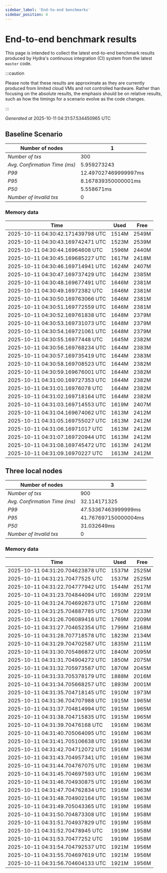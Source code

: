 ```yaml
--- 
sidebar_label: 'End-to-end benchmarks' 
sidebar_position: 4 
--- 
```


# End-to-end benchmark results 

This page is intended to collect the latest end-to-end benchmark  results produced by Hydra's continuous integration (CI) system from  the latest `master` code.

:::caution

Please note that these results are approximate  as they are currently produced from limited cloud VMs and not controlled hardware.  Rather than focusing on the absolute results,   the emphasis should be on relative results,  such as how the timings for a scenario evolve as the code changes.

:::

_Generated at_  2025-10-11 04:31:57.534450965 UTC


## Baseline Scenario



| Number of nodes |  1 | 
| -- | -- |
| _Number of txs_ | 300 |
| _Avg. Confirmation Time (ms)_ | 5.959273243 |
| _P99_ | 12.497027469999997ms |
| _P95_ | 8.167839350000001ms |
| _P50_ | 5.558671ms |
| _Number of Invalid txs_ | 0 |
      

### Memory data 

 | Time | Used | Free | 
|------------------------------------|------|------|
 | 2025-10-11 04:30:42.171439798 UTC | 1514M | 2549M | 
 | 2025-10-11 04:30:43.169742471 UTC | 1523M | 2539M | 
 | 2025-10-11 04:30:44.16964608 UTC | 1596M | 2440M | 
 | 2025-10-11 04:30:45.169685227 UTC | 1617M | 2418M | 
 | 2025-10-11 04:30:46.169714941 UTC | 1624M | 2407M | 
 | 2025-10-11 04:30:47.169737429 UTC | 1642M | 2385M | 
 | 2025-10-11 04:30:48.169677491 UTC | 1646M | 2381M | 
 | 2025-10-11 04:30:49.16972382 UTC | 1646M | 2381M | 
 | 2025-10-11 04:30:50.169763066 UTC | 1646M | 2381M | 
 | 2025-10-11 04:30:51.169772559 UTC | 1646M | 2381M | 
 | 2025-10-11 04:30:52.169761838 UTC | 1648M | 2379M | 
 | 2025-10-11 04:30:53.169731073 UTC | 1648M | 2379M | 
 | 2025-10-11 04:30:54.169721061 UTC | 1648M | 2379M | 
 | 2025-10-11 04:30:55.16977448 UTC | 1645M | 2382M | 
 | 2025-10-11 04:30:56.169768234 UTC | 1644M | 2383M | 
 | 2025-10-11 04:30:57.169735419 UTC | 1644M | 2383M | 
 | 2025-10-11 04:30:58.169708523 UTC | 1644M | 2382M | 
 | 2025-10-11 04:30:59.169676001 UTC | 1644M | 2382M | 
 | 2025-10-11 04:31:00.169727353 UTC | 1644M | 2382M | 
 | 2025-10-11 04:31:01.16976078 UTC | 1644M | 2382M | 
 | 2025-10-11 04:31:02.169718164 UTC | 1644M | 2382M | 
 | 2025-10-11 04:31:03.169714553 UTC | 1619M | 2407M | 
 | 2025-10-11 04:31:04.169674062 UTC | 1613M | 2412M | 
 | 2025-10-11 04:31:05.169755027 UTC | 1613M | 2412M | 
 | 2025-10-11 04:31:06.16971017 UTC | 1613M | 2412M | 
 | 2025-10-11 04:31:07.169720944 UTC | 1613M | 2412M | 
 | 2025-10-11 04:31:08.169745472 UTC | 1613M | 2412M | 
 | 2025-10-11 04:31:09.16970227 UTC | 1613M | 2412M | 


## Three local nodes



| Number of nodes |  3 | 
| -- | -- |
| _Number of txs_ | 900 |
| _Avg. Confirmation Time (ms)_ | 32.114171325 |
| _P99_ | 47.53367463999999ms |
| _P95_ | 41.767697150000004ms |
| _P50_ | 31.032649ms |
| _Number of Invalid txs_ | 0 |
      

### Memory data 

 | Time | Used | Free | 
|------------------------------------|------|------|
 | 2025-10-11 04:31:20.704623878 UTC | 1537M | 2525M | 
 | 2025-10-11 04:31:21.70477525 UTC | 1537M | 2525M | 
 | 2025-10-11 04:31:22.704777942 UTC | 1544M | 2517M | 
 | 2025-10-11 04:31:23.704844094 UTC | 1693M | 2291M | 
 | 2025-10-11 04:31:24.704692673 UTC | 1716M | 2268M | 
 | 2025-10-11 04:31:25.704887785 UTC | 1750M | 2233M | 
 | 2025-10-11 04:31:26.706089416 UTC | 1769M | 2209M | 
 | 2025-10-11 04:31:27.704652354 UTC | 1799M | 2168M | 
 | 2025-10-11 04:31:28.707718578 UTC | 1823M | 2134M | 
 | 2025-10-11 04:31:29.704702587 UTC | 1835M | 2111M | 
 | 2025-10-11 04:31:30.705486872 UTC | 1840M | 2095M | 
 | 2025-10-11 04:31:31.704904272 UTC | 1850M | 2075M | 
 | 2025-10-11 04:31:32.705973587 UTC | 1870M | 2045M | 
 | 2025-10-11 04:31:33.705378179 UTC | 1888M | 2016M | 
 | 2025-10-11 04:31:34.705668257 UTC | 1893M | 2001M | 
 | 2025-10-11 04:31:35.704718145 UTC | 1910M | 1973M | 
 | 2025-10-11 04:31:36.704707988 UTC | 1915M | 1965M | 
 | 2025-10-11 04:31:37.704814994 UTC | 1915M | 1965M | 
 | 2025-10-11 04:31:38.704715835 UTC | 1915M | 1965M | 
 | 2025-10-11 04:31:39.70476168 UTC | 1916M | 1963M | 
 | 2025-10-11 04:31:40.705064095 UTC | 1916M | 1963M | 
 | 2025-10-11 04:31:41.705106638 UTC | 1916M | 1963M | 
 | 2025-10-11 04:31:42.704712072 UTC | 1916M | 1963M | 
 | 2025-10-11 04:31:43.704957341 UTC | 1916M | 1963M | 
 | 2025-10-11 04:31:44.704767075 UTC | 1916M | 1963M | 
 | 2025-10-11 04:31:45.704697593 UTC | 1916M | 1963M | 
 | 2025-10-11 04:31:46.704930875 UTC | 1916M | 1963M | 
 | 2025-10-11 04:31:47.704762834 UTC | 1916M | 1963M | 
 | 2025-10-11 04:31:48.704902164 UTC | 1915M | 1963M | 
 | 2025-10-11 04:31:49.705043365 UTC | 1919M | 1958M | 
 | 2025-10-11 04:31:50.704873308 UTC | 1919M | 1958M | 
 | 2025-10-11 04:31:51.704937829 UTC | 1919M | 1958M | 
 | 2025-10-11 04:31:52.70478945 UTC | 1919M | 1958M | 
 | 2025-10-11 04:31:53.70477252 UTC | 1919M | 1958M | 
 | 2025-10-11 04:31:54.704792537 UTC | 1921M | 1956M | 
 | 2025-10-11 04:31:55.704697619 UTC | 1921M | 1956M | 
 | 2025-10-11 04:31:56.704604133 UTC | 1921M | 1956M | 


